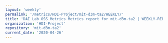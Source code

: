 ```yaml
---
layout: 'weekly'
permalink: '/metrics/HDI-Project/mit-d3m-ta2/WEEKLY/'
title: 'DAI Lab OSS Metrics Metrics report for mit-d3m-ta2 | WEEKLY-REPORT-2020-04-26'
organization: 'HDI-Project'
repository: 'mit-d3m-ta2'
current_date: '2020-04-26'
---
```

